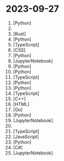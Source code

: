# 2023-09-27

1. [](https://github.comundefined "Making large AI models cheaper, faster and more accessible") [Python]
2. [](https://github.comundefined "A complete computer science study plan to become a software engineer.") 
3. [](https://github.comundefined "A html5 tokenizer / parser that hopefully grow up to be a browser") [Rust]
4. [](https://github.comundefined "All Algorithms implemented in Python") [Python]
5. [](https://github.comundefined "🤖 Lobe Chat - an open-source, extensible (Function Calling), high-performance chatbot framework. It supports one-click free deployment of your private ChatGPT/LLM web application.") [TypeScript]
6. [](https://github.comundefined "经济学人(含音频)、纽约客、卫报、连线、大西洋月刊等英语杂志免费下载,支持epub、mobi、pdf格式, 每周更新") [CSS]
7. [](https://github.comundefined "A collective list of free APIs") [Python]
8. [](https://github.comundefined "Hackers' Guide to Language Models") [JupyterNotebook]
9. [](https://github.comundefined "The official repo of Qwen (通义千问) chat & pretrained large language model proposed by Alibaba Cloud.") [Python]
10. [](https://github.comundefined "Audiocraft is a library for audio processing and generation with deep learning. It features the state-of-the-art EnCodec audio compressor / tokenizer, along with MusicGen, a simple and controllable music generation LM with textual and melodic conditioning.") [Python]
11. [](https://github.comundefined "Bitwarden client applications (web, browser extension, desktop, and cli)") [TypeScript]
12. [](https://github.comundefined "Create Customized Software using Natural Language Idea (through LLM-powered Multi-Agent Collaboration)") [Python]
13. [](https://github.comundefined "A curated list of awesome Machine Learning frameworks, libraries and software.") [Python]
14. [](https://github.comundefined "Paisa – Personal Finance Manager. demo: https://demo.paisa.fyi") [TypeScript]
15. [](https://github.comundefined "Open Source Routing Engine for OpenStreetMap") [C++]
16. [](https://github.comundefined "Omnivore is a complete, open source read-it-later solution for people who like reading.") [HTML]
17. [](https://github.comundefined "🔥 🔥 🔥 现代化、开源的 Linux 服务器运维管理面板。") [Go]
18. [](https://github.comundefined "Efficient long-context fine-tuning, supervised fine-tuning, LongQA dataset.") [Python]
19. [](https://github.comundefined "") [JupyterNotebook]
20. [](https://github.comundefined "Collection of Summer 2023 & Summer 2024 tech internships!") 
21. [](https://github.comundefined "🚀 Retool open-source alternative, with low-code UI components and support for multiple data resources.") [TypeScript]
22. [](https://github.comundefined "📝 Algorithms and data structures implemented in JavaScript with explanations and links to further readings") [JavaScript]
23. [](https://github.comundefined "Clone a voice in 5 seconds to generate arbitrary speech in real-time") [Python]
24. [](https://github.comundefined ".NET MAUI is the .NET Multi-platform App UI, a framework for building native device applications spanning mobile, tablet, and desktop.") [C#]
25. [](https://github.comundefined "Efficient computing methods developed by Huawei Noah's Ark Lab") [JupyterNotebook]
